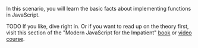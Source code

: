 In this scenario, you will learn the basic facts about implementing functions in JavaScript.

TODO If you like, dive right in. Or if you want to read up on the theory first, visit this section of the "Modern JavaScript for the Impatient" [book](https://learning.oreilly.com/library/view/modern-javascript-for/9780136502166/ch01.xhtml#ch01lev1sec14) or [video course](https://learning.oreilly.com/videos/modern-javascript-for/9780135812778/9780135812778-MJSI_01_01_05). 

